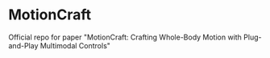 # MotionCraft
Official repo for paper "MotionCraft: Crafting Whole-Body Motion with Plug-and-Play Multimodal Controls"
